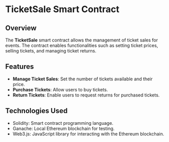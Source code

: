 # TicketSale Smart Contract

## Overview

The **TicketSale** smart contract allows the management of ticket sales for events. The contract enables functionalities such as setting ticket prices, selling tickets, and managing ticket returns.

## Features

- **Manage Ticket Sales**: Set the number of tickets available and their price.
- **Purchase Tickets**: Allow users to buy tickets.
- **Return Tickets**: Enable users to request returns for purchased tickets.

## Technologies Used

- Solidity: Smart contract programming language.
- Ganache: Local Ethereum blockchain for testing.
- Web3.js: JavaScript library for interacting with the Ethereum blockchain.
